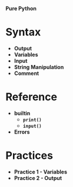 **Pure Python**

# Syntax

- **Output**
- **Variables**
- **Input**
- **String Manipulation**
- **Comment**

# Reference

- **builtin**
  - **`print()`**
  - **`input()`**
- **Errors**

# Practices

- **Practice 1 - Variables**
- **Practice 2 - Output**
